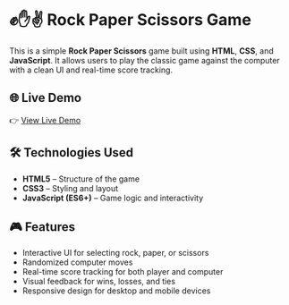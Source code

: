 # ✊✋✌️ Rock Paper Scissors Game

This is a simple **Rock Paper Scissors** game built using **HTML**, **CSS**, and **JavaScript**. It allows users to play the classic game against the computer with a clean UI and real-time score tracking.

## 🌐 Live Demo

👉 [View Live Demo](https://abhay-004.github.io/Rock-Paper-Scissor-Game/)  

## 🛠️ Technologies Used

- **HTML5** – Structure of the game
- **CSS3** – Styling and layout
- **JavaScript (ES6+)** – Game logic and interactivity

## 🎮 Features

- Interactive UI for selecting rock, paper, or scissors
- Randomized computer moves
- Real-time score tracking for both player and computer
- Visual feedback for wins, losses, and ties
- Responsive design for desktop and mobile devices
